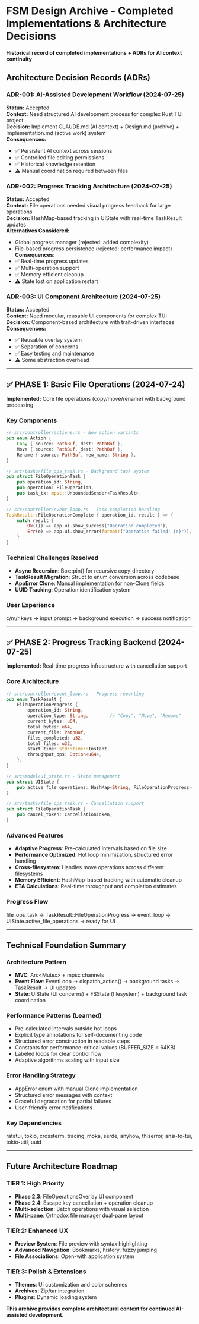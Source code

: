 # FSM Design Archive - Completed Implementations & Architecture Decisions

**Historical record of completed implementations + ADRs for AI context continuity**

## Architecture Decision Records (ADRs)

### ADR-001: AI-Assisted Development Workflow (2024-07-25)
**Status:** Accepted  
**Context:** Need structured AI development process for complex Rust TUI project  
**Decision:** Implement CLAUDE.md (AI context) + Design.md (archive) + Implementation.md (active work) system  
**Consequences:** 
- ✅ Persistent AI context across sessions
- ✅ Controlled file editing permissions  
- ✅ Historical knowledge retention
- ⚠️ Manual coordination required between files

### ADR-002: Progress Tracking Architecture (2024-07-25)
**Status:** Accepted  
**Context:** File operations needed visual progress feedback for large operations  
**Decision:** HashMap-based tracking in UIState with real-time TaskResult updates  
**Alternatives Considered:**
- Global progress manager (rejected: added complexity)
- File-based progress persistence (rejected: performance impact)
**Consequences:**
- ✅ Real-time progress updates
- ✅ Multi-operation support
- ✅ Memory efficient cleanup
- ⚠️ State lost on application restart

### ADR-003: UI Component Architecture (2024-07-25)
**Status:** Accepted  
**Context:** Need modular, reusable UI components for complex TUI  
**Decision:** Component-based architecture with trait-driven interfaces  
**Consequences:**
- ✅ Reusable overlay system
- ✅ Separation of concerns
- ✅ Easy testing and maintenance
- ⚠️ Some abstraction overhead

---

## ✅ PHASE 1: Basic File Operations (2024-07-24)

**Implemented:** Core file operations (copy/move/rename) with background processing

### Key Components
```rust
// src/controller/actions.rs - New action variants
pub enum Action {
    Copy { source: PathBuf, dest: PathBuf },
    Move { source: PathBuf, dest: PathBuf }, 
    Rename { source: PathBuf, new_name: String },
}

// src/tasks/file_ops_task.rs - Background task system
pub struct FileOperationTask {
    pub operation_id: String,
    pub operation: FileOperation,
    pub task_tx: mpsc::UnboundedSender<TaskResult>,
}

// src/controller/event_loop.rs - Task completion handling
TaskResult::FileOperationComplete { operation_id, result } => {
    match result {
        Ok(()) => app.ui.show_success("Operation completed"),
        Err(e) => app.ui.show_error(format!("Operation failed: {e}")),
    }
}
```

### Technical Challenges Resolved
- **Async Recursion**: Box::pin() for recursive copy_directory
- **TaskResult Migration**: Struct to enum conversion across codebase
- **AppError Clone**: Manual implementation for non-Clone fields
- **UUID Tracking**: Operation identification system

### User Experience
c/m/r keys → input prompt → background execution → success notification

---

## ✅ PHASE 2: Progress Tracking Backend (2024-07-25)

**Implemented:** Real-time progress infrastructure with cancellation support

### Core Architecture
```rust
// src/controller/event_loop.rs - Progress reporting
pub enum TaskResult {
    FileOperationProgress {
        operation_id: String,
        operation_type: String,        // "Copy", "Move", "Rename"
        current_bytes: u64,
        total_bytes: u64,
        current_file: PathBuf,
        files_completed: u32,
        total_files: u32,
        start_time: std::time::Instant,
        throughput_bps: Option<u64>,
    },
}

// src/model/ui_state.rs - State management
pub struct UIState {
    pub active_file_operations: HashMap<String, FileOperationProgress>,
}

// src/tasks/file_ops_task.rs - Cancellation support
pub struct FileOperationTask {
    pub cancel_token: CancellationToken,
}
```

### Advanced Features
- **Adaptive Progress**: Pre-calculated intervals based on file size
- **Performance Optimized**: Hot loop minimization, structured error handling
- **Cross-filesystem**: Handles move operations across different filesystems
- **Memory Efficient**: HashMap-based tracking with automatic cleanup
- **ETA Calculations**: Real-time throughput and completion estimates

### Progress Flow
file_ops_task → TaskResult::FileOperationProgress → event_loop → UIState.active_file_operations → ready for UI

---

## Technical Foundation Summary

### Architecture Pattern
- **MVC**: Arc<Mutex<AppState>> + mpsc channels
- **Event Flow**: EventLoop → dispatch_action() → background tasks → TaskResult → UI updates
- **State**: UIState (UI concerns) + FSState (filesystem) + background task coordination

### Performance Patterns (Learned)
- Pre-calculated intervals outside hot loops
- Explicit type annotations for self-documenting code  
- Structured error construction in readable steps
- Constants for performance-critical values (BUFFER_SIZE = 64KB)
- Labeled loops for clear control flow
- Adaptive algorithms scaling with input size

### Error Handling Strategy
- AppError enum with manual Clone implementation
- Structured error messages with context
- Graceful degradation for partial failures
- User-friendly error notifications

### Key Dependencies
ratatui, tokio, crossterm, tracing, moka, serde, anyhow, thiserror, ansi-to-tui, tokio-util, uuid

---

## Future Architecture Roadmap

### TIER 1: High Priority
- **Phase 2.3**: FileOperationsOverlay UI component
- **Phase 2.4**: Escape key cancellation + operation cleanup
- **Multi-selection**: Batch operations with visual selection
- **Multi-pane**: Orthodox file manager dual-pane layout

### TIER 2: Enhanced UX  
- **Preview System**: File preview with syntax highlighting
- **Advanced Navigation**: Bookmarks, history, fuzzy jumping
- **File Associations**: Open-with application system

### TIER 3: Polish & Extensions
- **Themes**: UI customization and color schemes
- **Archives**: Zip/tar integration  
- **Plugins**: Dynamic loading system

**This archive provides complete architectural context for continued AI-assisted development.**